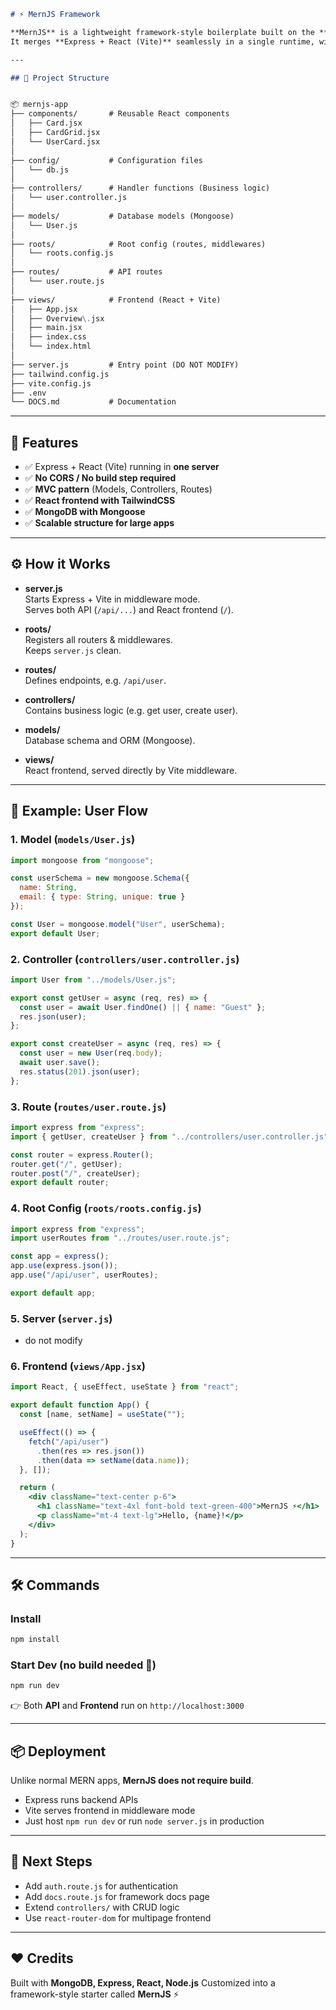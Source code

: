

```markdown
# ⚡ MernJS Framework

**MernJS** is a lightweight framework-style boilerplate built on the **MERN stack**.  
It merges **Express + React (Vite)** seamlessly in a single runtime, without requiring separate builds or CORS setup.

---

## 📂 Project Structure


📦 mernjs-app
├── components/       # Reusable React components
│   ├── Card.jsx
│   ├── CardGrid.jsx
│   └── UserCard.jsx
│
├── config/           # Configuration files
│   └── db.js
│
├── controllers/      # Handler functions (Business logic)
│   └── user.controller.js
│
├── models/           # Database models (Mongoose)
│   └── User.js
│
├── roots/            # Root config (routes, middlewares)
│   └── roots.config.js
│
├── routes/           # API routes
│   └── user.route.js
│
├── views/            # Frontend (React + Vite)
│   ├── App.jsx
│   ├── Overview\.jsx
│   ├── main.jsx
│   ├── index.css
│   └── index.html
│
├── server.js         # Entry point (DO NOT MODIFY)
├── tailwind.config.js
├── vite.config.js
├── .env
└── DOCS.md           # Documentation

````

---

## 🚀 Features

- ✅ Express + React (Vite) running in **one server**
- ✅ **No CORS / No build step required**
- ✅ **MVC pattern** (Models, Controllers, Routes)
- ✅ **React frontend with TailwindCSS**
- ✅ **MongoDB with Mongoose**
- ✅ **Scalable structure for large apps**

---

## ⚙️ How it Works

- **server.js**  
  Starts Express + Vite in middleware mode.  
  Serves both API (`/api/...`) and React frontend (`/`).

- **roots/**  
  Registers all routers & middlewares.  
  Keeps `server.js` clean.

- **routes/**  
  Defines endpoints, e.g. `/api/user`.

- **controllers/**  
  Contains business logic (e.g. get user, create user).

- **models/**  
  Database schema and ORM (Mongoose).

- **views/**  
  React frontend, served directly by Vite middleware.

---

## 📌 Example: User Flow

### 1. Model (`models/User.js`)
```js
import mongoose from "mongoose";

const userSchema = new mongoose.Schema({
  name: String,
  email: { type: String, unique: true }
});

const User = mongoose.model("User", userSchema);
export default User;
````

### 2. Controller (`controllers/user.controller.js`)

```js
import User from "../models/User.js";

export const getUser = async (req, res) => {
  const user = await User.findOne() || { name: "Guest" };
  res.json(user);
};

export const createUser = async (req, res) => {
  const user = new User(req.body);
  await user.save();
  res.status(201).json(user);
};
```

### 3. Route (`routes/user.route.js`)

```js
import express from "express";
import { getUser, createUser } from "../controllers/user.controller.js";

const router = express.Router();
router.get("/", getUser);
router.post("/", createUser);
export default router;
```

### 4. Root Config (`roots/roots.config.js`)

```js
import express from "express";
import userRoutes from "../routes/user.route.js";

const app = express();
app.use(express.json());
app.use("/api/user", userRoutes);

export default app;
```

### 5. Server (`server.js`)

 - do not modify

### 6. Frontend (`views/App.jsx`)

```jsx
import React, { useEffect, useState } from "react";

export default function App() {
  const [name, setName] = useState("");

  useEffect(() => {
    fetch("/api/user")
      .then(res => res.json())
      .then(data => setName(data.name));
  }, []);

  return (
    <div className="text-center p-6">
      <h1 className="text-4xl font-bold text-green-400">MernJS ⚡</h1>
      <p className="mt-4 text-lg">Hello, {name}!</p>
    </div>
  );
}
```

---

## 🛠️ Commands

### Install

```sh
npm install
```

### Start Dev (no build needed 🚀)

```sh
npm run dev
```

👉 Both **API** and **Frontend** run on `http://localhost:3000`

---

## 📦 Deployment

Unlike normal MERN apps, **MernJS does not require build**.

* Express runs backend APIs
* Vite serves frontend in middleware mode
* Just host `npm run dev` or run `node server.js` in production

---

## 🧩 Next Steps

* Add `auth.route.js` for authentication
* Add `docs.route.js` for framework docs page
* Extend `controllers/` with CRUD logic
* Use `react-router-dom` for multipage frontend

---

## ❤️ Credits

Built with **MongoDB, Express, React, Node.js**
Customized into a framework-style starter called **MernJS** ⚡

```


